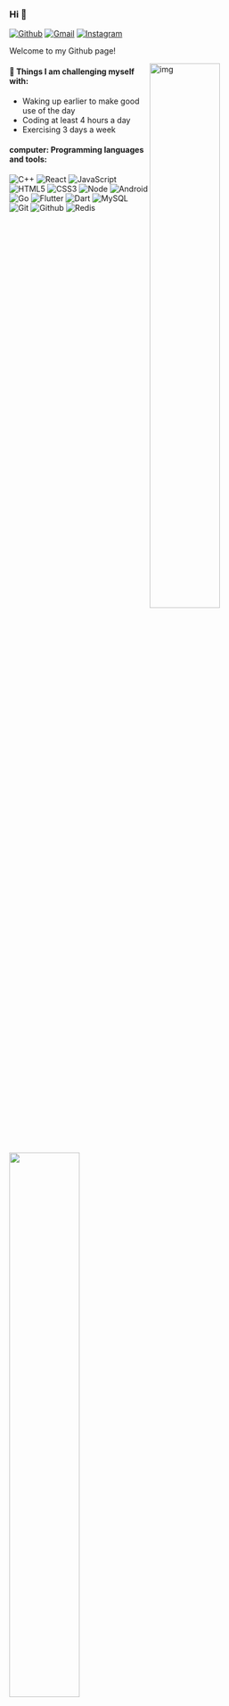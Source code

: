 ### Hi 👋 

[![Github](https://img.shields.io/badge/-Github-000?style=flat&logo=Github&logoColor=white)](https://github.com/ChoesCode)
[![Gmail](https://img.shields.io/badge/-Gmail-c14438?style=flat&logo=Gmail&logoColor=white)](mailto:l111il@163.com)
[![Instagram](https://img.shields.io/badge/-Instagram-000?style=flat&logo=instagram&logoColor=blank)](https://www.instagram.com/choes.cn/)

Welcome to my Github page!

<img align="right" alt="img" src="https://pa1.narvii.com/6580/8098c6e9207376889eeb0532d9f5a0723c4d73f5_hq.gif" width="50%" />

#### :muscle: Things I am challenging myself with:
- Waking up earlier to make good use of the day
- Coding at least 4 hours a day
- Exercising 3 days a week

#### computer: Programming languages and tools: 
<p>
  
![C++](https://img.shields.io/badge/-C++-000000?style=flat&logo=c%2B%2B)
![React](https://img.shields.io/badge/-React-000000?style=flat&logo=react)
![JavaScript](https://img.shields.io/badge/-JavaScript-000000?style=flat&logo=javascript)
![HTML5](https://img.shields.io/badge/-HTML5-000000?style=flat&logo=html5)
![CSS3](https://img.shields.io/badge/-CSS-000000?style=flat&logo=css3)
![Node](https://img.shields.io/badge/-Node-000000?style=flat&logo=node.js)
![Android](https://img.shields.io/badge/-Android-000000?style=flat&logo=android)
![Go](https://img.shields.io/badge/-Go-000000?style=flat&logo=go)
![Flutter](https://img.shields.io/badge/-Flutter-000000?style=flat&logo=flutter)
![Dart](https://img.shields.io/badge/-Dart-000000?style=flat&logo=dart)
![MySQL](https://img.shields.io/badge/-MySQL-000000?style=flat&logo=mysql)
![Git](https://img.shields.io/badge/-Git-000000?style=flat&logo=git)
![Github](https://img.shields.io/badge/-Github-000000?style=flat&logo=github)
![Redis](https://img.shields.io/badge/-Redis-000000?style=flat&logo=redis)
  
</p>
<img width="50%" align="left" src="https://github-readme-stats.vercel.app/api?username=ChoesCode&show_icons=true&hide_border=true" />
